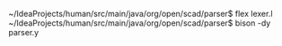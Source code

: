 ~/IdeaProjects/human/src/main/java/org/open/scad/parser$ flex lexer.l
~/IdeaProjects/human/src/main/java/org/open/scad/parser$ bison -dy parser.y

